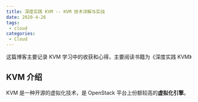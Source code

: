 ```yaml
---
title: 深度实践 KVM -- KVM 技术详解与实战
date: 2020-4-26
tags:
 - cloud
categories:
 - Cloud
---
```


这篇博客主要记录 KVM 学习中的收获和心得，主要阅读书籍为《深度实践 KVM》

<!-- more -->

## KVM 介绍

KVM 是一种开源的虚拟化技术，是 OpenStack 平台上份额较高的**虚拟化引擎**。

